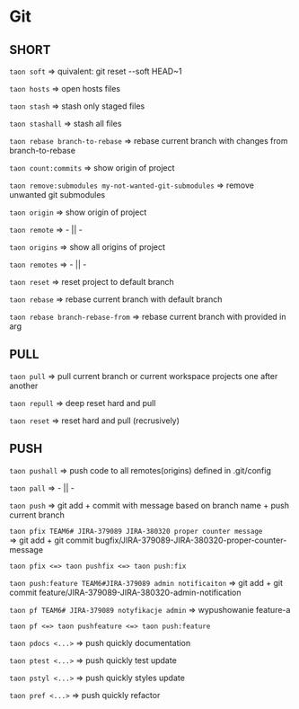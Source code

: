 # Git

## SHORT

`taon soft`  => quivalent: git reset --soft HEAD~1

`taon hosts`  => open hosts files

`taon stash`  => stash only staged files

`taon stashall`  => stash all files

`taon rebase branch-to-rebase`  => rebase current branch with changes from branch-to-rebase

`taon count:commits`  => show origin of project

`taon remove:submodules my-not-wanted-git-submodules`  => remove unwanted git submodules

`taon origin`  => show origin of project

`taon remote`  => - || -

`taon origins`  => show all origins of project

`taon remotes`  => - || -

`taon reset`  => reset project to default branch

`taon rebase`  => rebase current branch with default branch

`taon rebase branch-rebase-from` => rebase current branch with provided in arg

## PULL

`taon pull`  => pull current branch or current workspace projects one after another

`taon repull`  => deep reset hard and pull

`taon reset`  => reset hard and pull (recrusively)


## PUSH

`taon pushall` => push code to all remotes(origins) defined in .git/config

`taon pall` => - || -

`taon push`  => git add + commit with message based on branch name + push current branch

`taon pfix TEAM6# JIRA-379089 JIRA-380320 proper counter message`  
=> git add + git commit bugfix/JIRA-379089-JIRA-380320-proper-counter-message

`taon pfix <=> taon pushfix <=> taon push:fix`

`taon push:feature TEAM6#JIRA-379089 admin notificaiton`
=> git add + git commit feature/JIRA-379089-JIRA-380320-admin-notification

`taon pf TEAM6# JIRA-379089 notyfikacje admin` 
=> wypushowanie feature-a 

`taon pf <=> taon pushfeature <=> taon push:feature`

`taon pdocs <...>` => push quickly documentation

`taon ptest <...>` => push quickly test update

`taon pstyl <...>` => push quickly styles update

`taon pref <...>` => push quickly refactor
